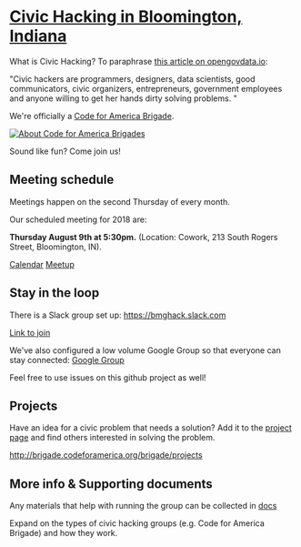 # [Civic Hacking in Bloomington, Indiana](https://bmghack.github.io)

What is Civic Hacking? To paraphrase [this article on opengovdata.io](https://opengovdata.io/2014/civic-hacking/):

"Civic hackers are programmers, designers, data scientists, good communicators, civic organizers, entrepreneurs, government employees and anyone willing to get her hands dirty solving problems. "

We're officially a [Code for America Brigade](http://brigade.codeforamerica.org/brigade/BMG-Hack/).

[![About Code for America Brigades](https://img.youtube.com/vi/mYzMl_HnEZU/0.jpg)](https://www.youtube.com/watch?v=mYzMl_HnEZU)

Sound like fun? Come join us!

## Meeting schedule

Meetings happen on the second Thursday of every month. 

Our scheduled meeting for 2018 are:

**Thursday August 9th at 5:30pm.** (Location: Cowork, 213 South Rogers Street, Bloomington, IN). 

[Calendar](https://calendar.google.com/calendar/embed?src=bloomington.in.gov_3e0ug3iakbapl022s13ttgn1o8%40group.calendar.google.com&ctz=America/New_York)  [Meetup](https://www.meetup.com/Code-for-Bloomington-BMG-Hack/events/)

## Stay in the loop

There is a Slack group set up: https://bmghack.slack.com

[Link to join](https://join.slack.com/t/bmghack/shared_invite/enQtMjM5ODQyNzE5MTI0LTMwYWZmYzU2NjU0MmQ5MGY4MzBhNGJhNmExYmZkMGNlMzBjMDMxNDE4ODM4ZTczYzI1YjVlYzU4OGQ1YjczODk)

We've also configured a low volume Google Group so that everyone can stay connected: [Google Group](https://groups.google.com/a/bloomington.in.gov/forum/#!forum/civic-hacking)

Feel free to use issues on this github project as well!

## Projects

Have an idea for a civic problem that needs a solution? Add it to the [project page](https://github.com/BMGhack/bmghack.github.io/wiki) and find others interested in solving the problem.

http://brigade.codeforamerica.org/brigade/projects

## More info & Supporting documents

Any materials that help with running the group can be collected in [docs](/docs)

Expand on the types of civic hacking groups (e.g. Code for America Brigade) and how they work.

